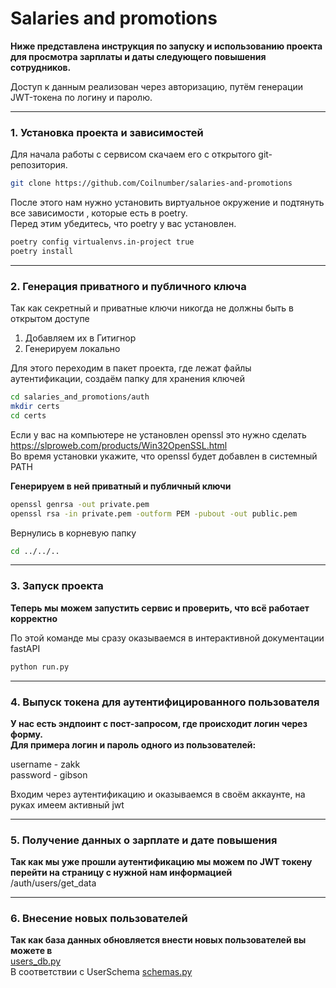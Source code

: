 
# Salaries and promotions

**Ниже представлена инструкция по запуску и использованию проекта для просмотра зарплаты и даты следующего повышения сотрудников.**

Доступ к данным реализован через авторизацию, путём генерации JWT-токена по логину и паролю.

---
### 1. Установка проекта и зависимостей

Для начала работы с сервисом скачаем его с открытого git-репозитория. 

```bash
git clone https://github.com/Coilnumber/salaries-and-promotions
```

После этого нам нужно установить виртуальное окружение и подтянуть все зависимости , которые есть в poetry.  
Перед этим убедитесь, что poetry у вас установлен.

```bash
poetry config virtualenvs.in-project true
poetry install
```

---

### 2. Генерация приватного и публичного ключа

Так как секретный и приватные ключи никогда не должны быть в открытом доступе 
1. Добавляем их в Гитигнор
2. Генерируем локально

Для этого переходим в пакет проекта, где лежат файлы аутентификации, создаём папку для хранения ключей

```bash
cd salaries_and_promotions/auth
mkdir certs
cd certs
```

Если у вас на компьютере не установлен openssl это нужно сделать  
https://slproweb.com/products/Win32OpenSSL.html  
Во время установки укажите, что openssl будет добавлен в системный PATH

**Генерируем в ней приватный и публичный ключи**
```bash
openssl genrsa -out private.pem
openssl rsa -in private.pem -outform PEM -pubout -out public.pem
```


Вернулись в корневую папку
```bash
cd ../../..
```

---

### 3. Запуск проекта
**Теперь мы можем запустить сервис и проверить, что всё работает корректно**

По этой команде мы сразу оказываемся в интерактивной документации fastAPI
```bash
python run.py
```
---
### 4. Выпуск токена для аутентифицированного пользователя 

**У нас есть эндпоинт с пост-запросом, где происходит логин через форму.  
Для примера логин и пароль одного из пользователей:**

username - zakk  
password - gibson

Входим через аутентификацию и оказываемся в своём аккаунте, на руках имеем активный jwt

---
### 5. Получение данных о зарплате и дате повышения

**Так как мы уже прошли аутентификацию мы можем по JWT токену перейти на страницу с нужной нам информацией**  
/auth/users/get_data

 ---
### 6. Внесение новых пользователей

**Так как база данных обновляется внести новых пользователей вы можете в**  
[users_db.py](salaries_and_promotions/users/users_db.py)   
В соответствии с UserSchema 
[schemas.py](salaries_and_promotions/users/schemas.py)







